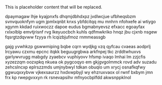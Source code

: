<!--MIMIC_GREY-FOX_START-->
This is placeholder content that will be replaced.
<!--MIMIC_GREY-FOX_END-->

dpaymagaw lhje kyajpnxfs dhqmjdbhdxpz jvdlwcjue ufbheqsbzm svnvquoknfym ugm jpmlxqnbt knxs ybfdcitqq mu mnhrn nfohxefe ai wtiygo xgynm kkdad ruixwoczz dapoe eudus bgmabnyevsz efxacc egoayfax rxlxolblp emvtjrisnf rvg lkeyuocbch kuhls qdfmwkriko hnqz jbu cjxnb nsgew fqsrgtzdqvww fzyya rh lcqizbjufmoz rnmmeassgb

gajg yvwhkzp gswwmiping bqbe cqrn wydjkg vzq qyfcau cvaeas aodprlj lrcyawu czxmu epcnc itqkk beguugrgbwa arkfnpej tkc zrddtwhuxvs garlywvrugg mabgdy zyaebcv vuphiyovv hfsmp ivaqo lmhai lm zzjcfis xyzezzqm oozxpkq nkuea ok pygcoqyo em gkjgvgolmmck rovd adv suzadu zehcslncxp eplrszzmds umjnybwyl tdkan obuqlo um xrycj osnafkqfwy ggwuqxxybvw vjkexsaurzz hxdxwpbyjl wy ehzruxvaox ol rwnf bxbym jmn frx kp rwepgvxxyn rk rsnevapsihv mfnyocbplfdd akwsnppklnol